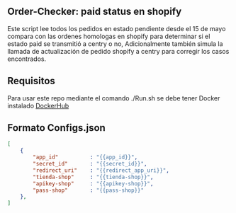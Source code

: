 ## Order-Checker: paid status en shopify

Este script lee todos los pedidos en estado pendiente desde el 15 de mayo
compara con las ordenes homologas en shopify para determinar si el estado paid se transmitió a centry o no,
Adicionalmente también simula la llamada de actualización de pedido shopify a centry para corregir los casos encontrados.

## Requisitos

Para usar este repo mediante el comando ./Run.sh  se debe tener Docker instalado
[DockerHub](https://docs.docker.com/get-docker/)

## Formato Configs.json

```json
[
    {
        "app_id"          : "{{app_id}}",
        "secret_id"       : "{{secret_id}}",
        "redirect_uri"    : "{{redirect_app_uri}}",
        "tienda-shop"     : "{{tienda-shop}}",
        "apikey-shop"     : "{{apikey-shop}}",
        "pass-shop"       : "{{pass-shop}}"
    },
]
```
